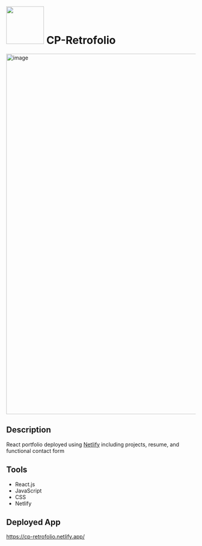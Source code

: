 # <img src="https://github.com/briandgomez/cp-retrofolio/assets/69539559/9e97e5bd-4c4b-423b-8f82-c58bc73e9466" width="100" height="100"> CP-Retrofolio
<img width="959" alt="image" src="https://github.com/briandgomez/cp-retrofolio/assets/69539559/0acdba8e-15f4-4aff-bff9-d67b8c977d6e">

## Description
React portfolio deployed using [Netlify](https://www.netlify.com/) including projects, resume, and functional contact form 

## Tools
* React.js
* JavaScript
* CSS
* Netlify

## Deployed App
https://cp-retrofolio.netlify.app/
